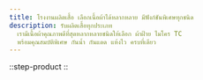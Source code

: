 ```yaml
---
title: โรงงานผลิตเสื้อ เลือกเนื้อผ้าได้หลากหลาย มีฟังก์ชันพิเศษทุกชนิด
description: รับผลิตเสื้อทุกประเภท
  เรามีเนื้อผ้าคุณภาพดีที่สุดหลากหลายชนิดให้เลือก ผ้าฝ้าย ไมโคร TC
  พร้อมคุณสมบัติพิเศษ กันน้ำ กันแดด แห้งไว ครบที่เดียว
---
```




::step-product
::





